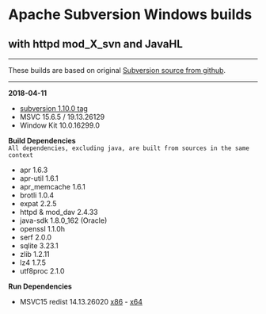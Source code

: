 # Apache Subversion Windows builds #
## with httpd mod_X_svn and JavaHL ##

----
These builds are based on original [Subversion source from github](https://github.com/apache/subversion).

----
**2018-04-11**

- [subversion 1.10.0 tag](https://github.com/apache/subversion/tree/1.10.0)
- MSVC 15.6.5 / 19.13.26129
- Window Kit 10.0.16299.0

**Build Dependencies**  
 ``All dependencies, excluding java, are built from sources in the same context``

 - apr 1.6.3
 - apr-util 1.6.1
 - apr_memcache 1.6.1
 - brotli 1.0.4
 - expat 2.2.5
 - httpd & mod_dav 2.4.33
 - java-sdk 1.8.0_162 (Oracle)
 - openssl 1.1.0h
 - serf 2.0.0
 - sqlite 3.23.1
 - zlib 1.2.11
 - lz4 1.7.5
 - utf8proc 2.1.0

**Run Dependencies**

- MSVC15 redist 14.13.26020 [x86](https://aka.ms/vs/15/release/VC_redist.x86.exe) - [x64](https://aka.ms/vs/15/release/VC_redist.x64.exe)
